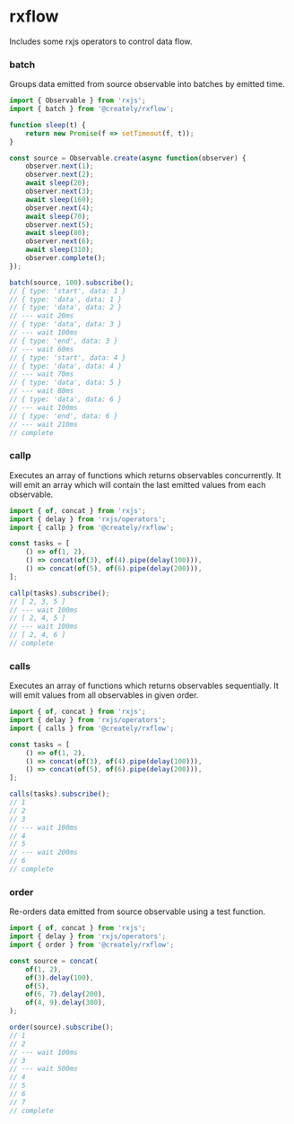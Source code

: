 # rxflow

Includes some rxjs operators to control data flow.

### batch

Groups data emitted from source observable into batches by emitted time.

```ts
import { Observable } from 'rxjs';
import { batch } from '@creately/rxflow';

function sleep(t) {
    return new Promise(f => setTimeout(f, t));
}

const source = Observable.create(async function(observer) {
    observer.next(1);
    observer.next(2);
    await sleep(20);
    observer.next(3);
    await sleep(160);
    observer.next(4);
    await sleep(70);
    observer.next(5);
    await sleep(80);
    observer.next(6);
    await sleep(310);
    observer.complete();
});

batch(source, 100).subscribe();
// { type: 'start', data: 1 }
// { type: 'data', data: 1 }
// { type: 'data', data: 2 }
// --- wait 20ms
// { type: 'data', data: 3 }
// --- wait 100ms
// { type: 'end', data: 3 }
// --- wait 60ms
// { type: 'start', data: 4 }
// { type: 'data', data: 4 }
// --- wait 70ms
// { type: 'data', data: 5 }
// --- wait 80ms
// { type: 'data', data: 6 }
// --- wait 100ms
// { type: 'end', data: 6 }
// --- wait 210ms
// complete
```

### callp

Executes an array of functions which returns observables concurrently.
It will emit an array which will contain the last emitted values from
each observable.

```ts
import { of, concat } from 'rxjs';
import { delay } from 'rxjs/operators';
import { callp } from '@creately/rxflow';

const tasks = [
    () => of(1, 2),
    () => concat(of(3), of(4).pipe(delay(100))),
    () => concat(of(5), of(6).pipe(delay(200))),
];

callp(tasks).subscribe();
// [ 2, 3, 5 ]
// --- wait 100ms
// [ 2, 4, 5 ]
// --- wait 100ms
// [ 2, 4, 6 ]
// complete
```

### calls

Executes an array of functions which returns observables sequentially.
It will emit values from all observables in given order.

```ts
import { of, concat } from 'rxjs';
import { delay } from 'rxjs/operators';
import { calls } from '@creately/rxflow';

const tasks = [
    () => of(1, 2),
    () => concat(of(3), of(4).pipe(delay(100))),
    () => concat(of(5), of(6).pipe(delay(200))),
];

calls(tasks).subscribe();
// 1
// 2
// 3
// --- wait 100ms
// 4
// 5
// --- wait 200ms
// 6
// complete
```

### order

Re-orders data emitted from source observable using a test function.

```ts
import { of, concat } from 'rxjs';
import { delay } from 'rxjs/operators';
import { order } from '@creately/rxflow';

const source = concat(
    of(1, 2),
    of(3).delay(100),
    of(5),
    of(6, 7).delay(200),
    of(4, 9).delay(300),
);

order(source).subscribe();
// 1
// 2
// --- wait 100ms
// 3
// --- wait 500ms
// 4
// 5
// 6
// 7
// complete
```
